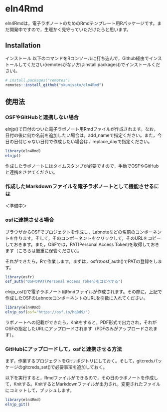 
# eln4Rmd

<!-- badges: start -->
<!-- badges: end -->

eln4Rmdは，電子ラボノートのためのRmdテンプレート用Rパッケージです。まだ開発中ですので，生暖かく見守っていただけたらと思います。

## Installation
インストール
以下のコマンドをRコンソールに打ち込んで，Github経由でインストールしてください(remotesがない方はinstall.packages()でインストールください)。

``` r
# install.packages("remotes")
remotes::install_github("ykunisato/eln4Rmd")
```

## 使用法

### OSFやGitHubと連携しない場合

elnjp()で日付のついた電子ラボノート用Rmdファイルが作成されます。なお，日付の後に何か名前を追加したい場合は，add_nameで指定ください。また，今日の日付じゃない日付で作成したい場合は，replace_dayで指定ください。

``` r
library(eln4Rmd)
elnjp()
```

作成したラボノートにはタイムスタンプが必要ですので，手動でOSFやGitHubと連携をさせてください。

### 作成したMarkdownファイルを電子ラボノートとして機能させるには

＜準備中＞



### osfに連携させる場合

ブラウザからOSFでプロジェクトを作成し，Labnoteなどの名前のコンポーネントを作ります。そして，そのコンポーネントをクリックして，そのURLをコピーしておきます。また，OSFでは，PAT(Personal Access Token)を取得しておきます（こちらは厳重に保管ください）。

それができたら，Rで作業します。まずは，osfrのosf_auth()でPATの登録をします。

``` r
library(osfr)
osf_auth("OSFのPAT(Personal Access Token)をコピペする")
```

elnjp_osf()で電子ラボノート用Rmdファイルが作成されます。その際に，上記で作成したOSFのLabnoteコンポーネントのURLを引数に入れてください。

``` r
library(eln4Rmd)
elnjp_osf(osf="https://osf.io/hq8d9/")
```

ラボノートへの記載ができたら，Knitをすると，PDF形式で出力され，それがOSFの指定したURLにアップロードされます（PDFのみがアップロードされます）。

### GitHubにアップロードして，osfと連携させる方法

まず，作業するプロジェクトをGitリポジトリにしておく。そして，gitcredsパッケージのgitcreds_set()で必要事項を追加しておく。

以下を実行すると，Rmdファイルができるので，その日のラボノートを作成して，Knitする。KnitするとMarkdownファイルが出力され，変更されたファイルにコミットして，プッシュします。

``` r
library(eln4Rmd)
elnjp_git()
```
